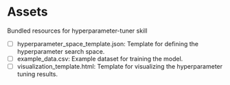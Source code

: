 # Assets

Bundled resources for hyperparameter-tuner skill

- [ ] hyperparameter_space_template.json: Template for defining the hyperparameter search space.
- [ ] example_data.csv: Example dataset for training the model.
- [ ] visualization_template.html: Template for visualizing the hyperparameter tuning results.
